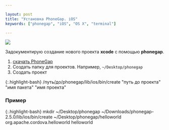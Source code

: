 ```yaml
---

layout: post
title: "Установка PhoneGap. iOS"
keywords: ["phonegap", "iOS", "OS X", "terminal"]

---
```


<link rel='stylesheet' href="/assets/css/phonegap.css">

<div class="phonegap">
  <div class="sky">
    <img class="bot" src="http://31808.selcdn.ru/it-prm/pics/phonegap_bot.png">
  </div>
</div>

Задокументирую создание нового проекта **xcode** с помощью **phonegap**.  

1. [скачать PhoneGap][phonegap]
2. Создать папку для проектов. Например, `~/Desktop/phonegap`
3. Создать проект  

{:.highlight-bash}
    /путь/до/phonegap/lib/ios/bin/create "путь до проекта" "имя пакета" "имя проекта"


### Пример

{:.highlight-bash}
    mkdir ~/Desktop/phonegap
    ~/Downloads/phonegap-2.5.0/lib/ios/bin/create ~/Desktop/phonegap/helloworld org.apache.cordova.helloworld helloworld

[phonegap]: http://phonegap.com/